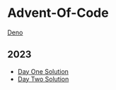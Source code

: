 # Advent-Of-Code

[Deno](https://deno.com/)

## 2023

- [Day One Solution](https://github.com/shaneiadt/Advent-Of-Code/blob/main/2023/1/mod.ts)
- [Day Two Solution](https://github.com/shaneiadt/Advent-Of-Code/blob/main/2023/2/mod.ts)